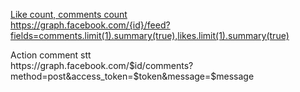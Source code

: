 [Like count, comments count](http://stackoverflow.com/questions/17755753/how-to-get-likes-count-when-searching-facebook-graph-api-with-search-xxx) <br>
https://graph.facebook.com/{id}/feed?fields=comments.limit(1).summary(true),likes.limit(1).summary(true)

Action comment stt <br>
<span>https:\//graph.facebook\.com/$id/comments?method=post&access_token=$token&message=$message</span>
